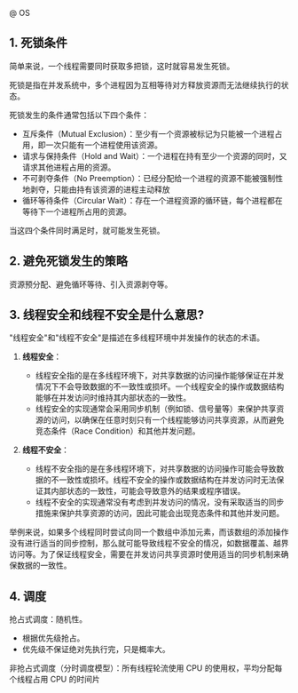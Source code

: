 @ OS
## 1. 死锁条件

简单来说，一个线程需要同时获取多把锁，这时就容易发生死锁。

死锁是指在并发系统中，多个进程因为互相等待对方释放资源而无法继续执行的状态。

死锁发生的条件通常包括以下四个条件：

- 互斥条件（Mutual Exclusion）：至少有一个资源被标记为只能被一个进程占用，即一次只能有一个进程使用该资源。
- 请求与保持条件（Hold and Wait）：一个进程在持有至少一个资源的同时，又请求其他进程占用的资源。
- 不可剥夺条件（No Preemption）：已经分配给一个进程的资源不能被强制性地剥夺，只能由持有该资源的进程主动释放
- 循环等待条件（Circular Wait）：存在一个进程资源的循环链，每个进程都在等待下一个进程所占用的资源。

当这四个条件同时满足时，就可能发生死锁。

## 2. 避免死锁发生的策略

资源预分配、避免循环等待、引入资源剥夺等。

## 3. 线程安全和线程不安全是什么意思?

"线程安全"和"线程不安全"是描述在多线程环境中并发操作的状态的术语。

1.  **线程安全**：
    
    -   线程安全指的是在多线程环境下，对共享数据的访问操作能够保证在并发情况下不会导致数据的不一致性或损坏。一个线程安全的操作或数据结构能够在并发访问时维持其内部状态的一致性。
    -   线程安全的实现通常会采用同步机制（例如锁、信号量等）来保护共享资源的访问，以确保在任意时刻只有一个线程能够访问共享资源，从而避免竞态条件（Race Condition）和其他并发问题。
2.  **线程不安全**：
    
    -   线程不安全指的是在多线程环境下，对共享数据的访问操作可能会导致数据的不一致性或损坏。线程不安全的操作或数据结构在并发访问时无法保证其内部状态的一致性，可能会导致意外的结果或程序错误。
    -   线程不安全的实现通常没有考虑到并发访问的情况，没有采取适当的同步措施来保护共享资源的访问，因此可能会出现竞态条件和其他并发问题。

举例来说，如果多个线程同时尝试向同一个数组中添加元素，而该数组的添加操作没有进行适当的同步控制，那么就可能导致线程不安全的情况，如数据覆盖、越界访问等。为了保证线程安全，需要在并发访问共享资源时使用适当的同步机制来确保数据的一致性。


## 4. 调度

抢占式调度：随机性。
- 根据优先级抢占。
- 优先级不保证绝对先执行完，只是概率大。

非抢占式调度（分时调度模型）：所有线程轮流使用 CPU 的使用权，平均分配每个线程占用 CPU 的时间片
